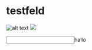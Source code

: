 # testfeld
![alt text](https://en64psobonxh8.x.pipedream.net "Logo Title Text 1")
<IMG SRC="javascript:alert('XSS');">

<input>hallo</input>
